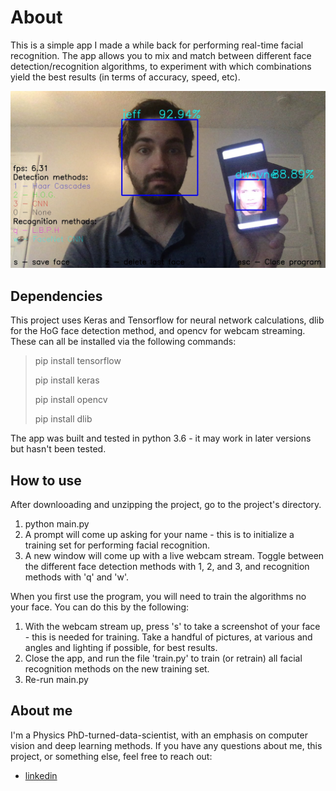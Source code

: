 # About

This is a simple app I made a while back for performing real-time facial recognition. The app allows you to mix and match between different face detection/recognition algorithms, to experiment with which combinations yield the best results (in terms of accuracy, speed, etc).

![frame](frame.jpg)

## Dependencies

This project uses Keras and Tensorflow for neural network calculations, dlib for the HoG face detection method, and opencv for webcam streaming. These can all be installed via the following commands:

> pip install tensorflow
>
> pip install keras
>
> pip install opencv
>
> pip install dlib

The app was built and tested in python 3.6 - it may work in later versions but hasn't been tested.

## How to use

After downlooading and unzipping the project, go to the project's directory.

1. python main.py
2. A prompt will come up asking for your name - this is to initialize a training set for performing facial recognition.
3. A new window will come up with a live webcam stream. Toggle between the different face detection methods with 1, 2, and 3, and recognition methods with 'q' and 'w'.

When you first use the program, you will need to train the algorithms no your face. You can do this by the following:

1. With the webcam stream up, press 's' to take a screenshot of your face - this is needed for training. Take a handful of pictures, at various and angles and lighting if possible, for best results.
2. Close the app, and run the file 'train.py' to train (or retrain) all facial recognition methods on the new training set.
3. Re-run main.py

## About me

I'm a Physics PhD-turned-data-scientist, with an emphasis on computer vision and deep learning methods. If you have any questions about me, this project, or something else, feel free to reach out:

* [linkedin](https://www.linkedin.com/in/jeffsrobertson/)
